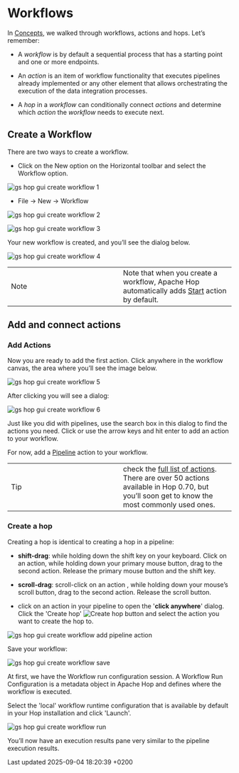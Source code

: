 <div id="header">

# Workflows

</div>

<div id="content">

<div id="preamble">

<div class="sectionbody">

<div class="paragraph">

In [Concepts](getting-started/hop-concepts.XE9j5jy0Os), we walked through workflows, actions and hops. Let’s remember:

</div>

<div class="ulist">

  - A *workflow* is by default a sequential process that has a starting point and one or more endpoints.

  - An *action* is an item of workflow functionality that executes pipelines already implemented or any other element that allows orchestrating the execution of the data integration processes.

  - A *hop* in a *workflow* can conditionally connect *actions* and determine which *action* the *workflow* needs to execute next.

</div>

</div>

</div>

<div class="sect1">

## Create a Workflow

<div class="sectionbody">

<div class="paragraph">

There are two ways to create a workflow.

</div>

<div class="ulist">

  - Click on the New option on the Horizontal toolbar and select the Workflow option.

</div>

<div class="paragraph">

<span class="image">![gs hop gui create workflow 1](/images/getting-started/gs-hop-gui-create-workflow-1.png)</span>

</div>

<div class="ulist">

  - File → New → Workflow

</div>

<div class="paragraph">

<span class="image">![gs hop gui create workflow 2](/images/getting-started/gs-hop-gui-create-workflow-2.png)</span>

</div>

<div class="paragraph">

<span class="image">![gs hop gui create workflow 3](/images/getting-started/gs-hop-gui-create-workflow-3.png)</span>

</div>

<div class="paragraph">

Your new workflow is created, and you’ll see the dialog below.

</div>

<div class="paragraph">

<span class="image">![gs hop gui create workflow 4](/images/getting-started/gs-hop-gui-create-workflow-4.png)</span>

</div>

<div class="admonitionblock note">

<table>
<colgroup>
<col style="width: 50%" />
<col style="width: 50%" />
</colgroup>
<tbody>
<tr class="odd">
<td><div class="title">
Note
</div></td>
<td>Note that when you create a workflow, Apache Hop automatically adds <a href="http://localhost:1313/manual/latest/workflow/actions/start.html">Start</a> action by default.</td>
</tr>
</tbody>
</table>

</div>

</div>

</div>

<div class="sect1">

## Add and connect actions

<div class="sectionbody">

<div class="sect2">

### Add Actions

<div class="paragraph">

Now you are ready to add the first action. Click anywhere in the workflow canvas, the area where you’ll see the image below.

</div>

<div class="paragraph">

<span class="image">![gs hop gui create workflow 5](/images/getting-started/gs-hop-gui-create-workflow-5.png)</span>

</div>

<div class="paragraph">

After clicking you will see a dialog:

</div>

<div class="paragraph">

<span class="image">![gs hop gui create workflow 6](/images/getting-started/gs-hop-gui-create-workflow-6.png)</span>

</div>

<div class="paragraph">

Just like you did with pipelines, use the search box in this dialog to find the actions you need. Click or use the arrow keys and hit enter to add an action to your workflow.

</div>

<div class="paragraph">

For now, add a [Pipeline](workflow/actions/pipeline.XE9j5jy0Os) action to your workflow.

</div>

<div class="admonitionblock tip">

<table>
<colgroup>
<col style="width: 50%" />
<col style="width: 50%" />
</colgroup>
<tbody>
<tr class="odd">
<td><div class="title">
Tip
</div></td>
<td>check the <a href="workflow/actions.XE9j5jy0Os">full list of actions</a>. There are over 50 actions available in Hop 0.70, but you’ll soon get to know the most commonly used ones.</td>
</tr>
</tbody>
</table>

</div>

</div>

<div class="sect2">

### Create a hop

<div class="paragraph">

Creating a hop is identical to creating a hop in a pipeline:

</div>

<div class="ulist">

  - **shift-drag**: while holding down the shift key on your keyboard. Click on an action, while holding down your primary mouse button, drag to the second action. Release the primary mouse button and the shift key.

  - **scroll-drag**: scroll-click on an action , while holding down your mouse’s scroll button, drag to the second action. Release the scroll button.

  - click on an action in your pipeline to open the '**click anywhere**' dialog. Click the 'Create hop' <span class="image">![Create hop](/images/getting-started/icons/HOP.svg)</span> button and select the action you want to create the hop to.

</div>

<div class="paragraph">

<span class="image">![gs hop gui create workflow add pipeline action](/images/getting-started/gs-hop-gui-create-workflow-add-pipeline-action.png)</span>

</div>

<div class="paragraph">

Save your workflow:

</div>

<div class="paragraph">

<span class="image">![gs hop gui create workflow save](/images/getting-started/gs-hop-gui-create-workflow-save.png)</span>

</div>

<div class="paragraph">

At first, we have the Workflow run configuration session. A Workflow Run Configuration is a metadata object in Apache Hop and defines where the workflow is executed.

</div>

<div class="paragraph">

Select the 'local' workflow runtime configuration that is available by default in your Hop installation and click 'Launch'.

</div>

<div class="paragraph">

<span class="image">![gs hop gui create workflow run](/images/getting-started/gs-hop-gui-create-workflow-run.png)</span>

</div>

<div class="paragraph">

You’ll now have an execution results pane very similar to the pipeline execution results.

</div>

</div>

</div>

</div>

</div>

<div id="footer">

<div id="footer-text">

Last updated 2025-09-04 18:20:39 +0200

</div>

</div>
